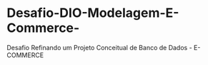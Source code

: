 # Desafio-DIO-Modelagem-E-Commerce-
Desafio Refinando um Projeto Conceitual de Banco de Dados - E-COMMERCE
